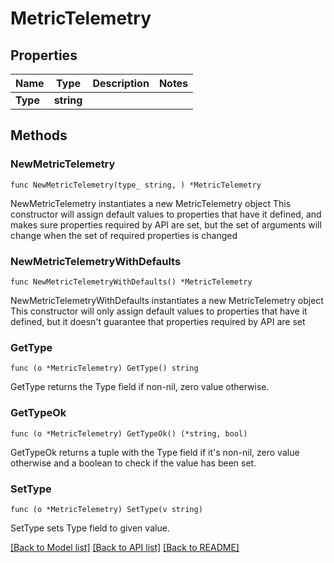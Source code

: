 # MetricTelemetry

## Properties

Name | Type | Description | Notes
------------ | ------------- | ------------- | -------------
**Type** | **string** |  | 

## Methods

### NewMetricTelemetry

`func NewMetricTelemetry(type_ string, ) *MetricTelemetry`

NewMetricTelemetry instantiates a new MetricTelemetry object
This constructor will assign default values to properties that have it defined,
and makes sure properties required by API are set, but the set of arguments
will change when the set of required properties is changed

### NewMetricTelemetryWithDefaults

`func NewMetricTelemetryWithDefaults() *MetricTelemetry`

NewMetricTelemetryWithDefaults instantiates a new MetricTelemetry object
This constructor will only assign default values to properties that have it defined,
but it doesn't guarantee that properties required by API are set

### GetType

`func (o *MetricTelemetry) GetType() string`

GetType returns the Type field if non-nil, zero value otherwise.

### GetTypeOk

`func (o *MetricTelemetry) GetTypeOk() (*string, bool)`

GetTypeOk returns a tuple with the Type field if it's non-nil, zero value otherwise
and a boolean to check if the value has been set.

### SetType

`func (o *MetricTelemetry) SetType(v string)`

SetType sets Type field to given value.



[[Back to Model list]](../README.md#documentation-for-models) [[Back to API list]](../README.md#documentation-for-api-endpoints) [[Back to README]](../README.md)


